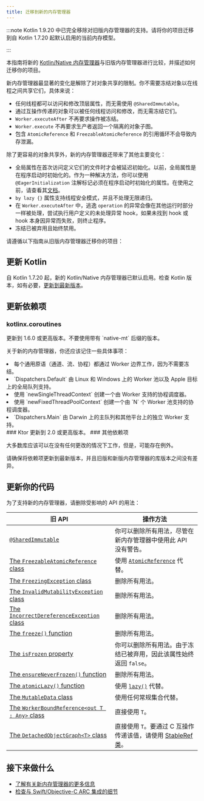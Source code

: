 ```yaml
---
title: 迁移到新的内存管理器
---
```

:::note
Kotlin 1.9.20 中已完全移除对旧版内存管理器的支持。请将你的项目迁移到自 Kotlin 1.7.20 起默认启用的当前内存模型。

:::

本指南将新的 [Kotlin/Native 内存管理器](native-memory-manager.md)与旧版内存管理器进行比较，并描述如何迁移你的项目。

新内存管理器最显著的变化是解除了对对象共享的限制。你不需要冻结对象以在线程之间共享它们，具体来说：

* 任何线程都可以访问和修改顶层属性，而无需使用 `@SharedImmutable`。
* 通过互操作传递的对象可以被任何线程访问和修改，而无需冻结它们。
* `Worker.executeAfter` 不再要求操作被冻结。
* `Worker.execute` 不再要求生产者返回一个隔离的对象子图。
* 包含 `AtomicReference` 和 `FreezableAtomicReference` 的引用循环不会导致内存泄漏。

除了更容易的对象共享外，新的内存管理器还带来了其他主要变化：

* 全局属性在首次访问定义它们的文件时才会被延迟初始化。以前，全局属性是在程序启动时初始化的。作为一种解决方法，你可以使用 `@EagerInitialization` 注解标记必须在程序启动时初始化的属性。在使用之前，请查看其[文档](https://kotlinlang.org/api/latest/jvm/stdlib/kotlin.native/-eager-initialization/)。
* `by lazy {}` 属性支持线程安全模式，并且不处理无限递归。
* 在 `Worker.executeAfter` 中，逃逸 `operation` 的异常会像在其他运行时部分一样被处理，尝试执行用户定义的未处理异常 hook，如果未找到 hook 或 hook 本身因异常而失败，则终止程序。
* 冻结已被弃用且始终禁用。

请遵循以下指南从旧版内存管理器迁移你的项目：

## 更新 Kotlin

自 Kotlin 1.7.20 起，新的 Kotlin/Native 内存管理器已默认启用。检查 Kotlin 版本，如有必要，[更新到最新版本](releases.md#update-to-a-new-kotlin-version)。

## 更新依赖项
### kotlinx.coroutines
<p>
   更新到 1.6.0 或更高版本。不要使用带有 `native-mt` 后缀的版本。
</p>
<p>
   关于新的内存管理器，你还应该记住一些具体事项：
</p>
<list>
<li>每个通用原语（通道、流、协程）都通过 Worker 边界工作，因为不需要冻结。</li>
<li>`Dispatchers.Default` 由 Linux 和 Windows 上的 Worker 池以及 Apple 目标上的全局队列支持。</li>
<li>使用 `newSingleThreadContext` 创建一个由 Worker 支持的协程调度器。</li>
<li>使用 `newFixedThreadPoolContext` 创建一个由 `N` 个 Worker 池支持的协程调度器。</li>
<li>`Dispatchers.Main` 由 Darwin 上的主队列和其他平台上的独立 Worker 支持。</li>
</list>
### Ktor
        更新到 2.0 或更高版本。
### 其他依赖项
<p>
   大多数库应该可以在没有任何更改的情况下工作，但是，可能存在例外。
</p>
<p>
   请确保将依赖项更新到最新版本，并且旧版和新版内存管理器的库版本之间没有差异。
</p>
    

## 更新你的代码

为了支持新的内存管理器，请删除受影响的 API 的用法：

| 旧 API                                                                                                                                         | 操作方法                                                                                                                                                              |
|-------------------------------------------------------------------------------------------------------------------------------------------------|---------------------------------------------------------------------------------------------------------------------------------------------------------------------|
| [`@SharedImmutable`](https://kotlinlang.org/api/latest/jvm/stdlib/kotlin.native.concurrent/-shared-immutable/)                                  | 你可以删除所有用法，尽管在新内存管理器中使用此 API 没有警告。                                                                                                         |
| [The `FreezableAtomicReference` class](https://kotlinlang.org/api/latest/jvm/stdlib/kotlin.native.concurrent/-freezable-atomic-reference/)      | 使用 [`AtomicReference`](https://kotlinlang.org/api/latest/jvm/stdlib/kotlin.native.concurrent/-atomic-reference/) 代替。                                                           |
| [The `FreezingException` class](https://kotlinlang.org/api/latest/jvm/stdlib/kotlin.native.concurrent/-freezing-exception/)                     | 删除所有用法。                                                                                                                                                      |                                                                                                      |
| [The `InvalidMutabilityException` class](https://kotlinlang.org/api/latest/jvm/stdlib/kotlin.native.concurrent/-invalid-mutability-exception/)  | 删除所有用法。                                                                                                                                                      |
| [The `IncorrectDereferenceException` class](https://kotlinlang.org/api/latest/jvm/stdlib/kotlin.native/-incorrect-dereference-exception/)       | 删除所有用法。                                                                                                                                                      |
| [The `freeze()` function](https://kotlinlang.org/api/latest/jvm/stdlib/kotlin.native.concurrent/freeze.html)                                    | 删除所有用法。                                                                                                                                                      |
| [The `isFrozen` property](https://kotlinlang.org/api/latest/jvm/stdlib/kotlin.native.concurrent/is-frozen.html)                                 | 你可以删除所有用法。由于冻结已被弃用，因此该属性始终返回 `false`。                                                                                                              |                                                                                                                  
| [The `ensureNeverFrozen()` function](https://kotlinlang.org/api/latest/jvm/stdlib/kotlin.native.concurrent/ensure-never-frozen.html)            | 删除所有用法。                                                                                                                                                      |
| [The `atomicLazy()` function](https://kotlinlang.org/api/latest/jvm/stdlib/kotlin.native.concurrent/atomic-lazy.html)                           | 使用 [`lazy()`](https://kotlinlang.org/api/latest/jvm/stdlib/kotlin/lazy.html) 代替。                                                                                           |
| [The `MutableData` class](https://kotlinlang.org/api/latest/jvm/stdlib/kotlin.native.concurrent/-mutable-data/)                                 | 使用任何常规集合代替。                                                                                                                                              |
| [The `WorkerBoundReference<out T : Any>` class](https://kotlinlang.org/api/latest/jvm/stdlib/kotlin.native.concurrent/-worker-bound-reference/) | 直接使用 `T`。                                                                                                                                                     |
| [The `DetachedObjectGraph<T>` class](https://kotlinlang.org/api/latest/jvm/stdlib/kotlin.native.concurrent/-detached-object-graph/)             | 直接使用 `T`。要通过 C 互操作传递该值，请使用 [StableRef 类](https://kotlinlang.org/api/latest/jvm/stdlib/kotlinx.cinterop/-stable-ref/)。                                         |

## 接下来做什么

* [了解有关新内存管理器的更多信息](native-memory-manager.md)
* [检查与 Swift/Objective-C ARC 集成的细节](native-arc-integration.md)